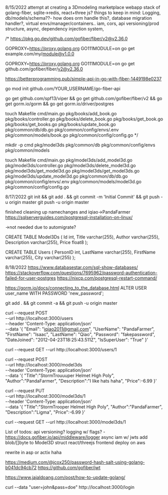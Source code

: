 8/15/2022
attempt at creating a 3Dmodeling marketplace webapp
stack of golang-fiber, sqlite->redis, react+three js?
things to keep in mind:
Logging, db/models/schema??- how does orm handle this?, database migration handler?, virtual envs/manager/containers..
iam, cors, api versioning/prod structure, async, dependency injection system, 

/*
https://pkg.go.dev/github.com/gofiber/fiber/v2@v2.36.0

GOPROXY=https://proxy.golang.org GO111MODULE=on go get example.com/my/module@v1.0.0

GOPROXY=https://proxy.golang.org GO111MODULE=on go get github.com/gofiber/fiber/v2@v2.36.0

https://betterprogramming.pub/simple-api-in-go-with-fiber-1449198e0237

go mod init github.com/YOUR_USERNAME/go-fiber-api



go get github.com/spf13/viper &&
go get github.com/gofiber/fiber/v2 &&
go get gorm.io/gorm &&
go get gorm.io/driver/postgres

touch Makefile cmd/main.go pkg/books/add_book.go pkg/books/controller.go pkg/books/delete_book.go pkg/books/get_book.go pkg/books/get_books.go pkg/books/update_book.go pkg/common/db/db.go pkg/common/config/envs/.env pkg/common/models/book.go pkg/common/config/config.go
*/

mkdir -p cmd pkg/model3ds pkg/common/db pkg/common/config/envs pkg/common/models

touch Makefile cmd/main.go pkg/model3ds/add_model3d.go pkg/model3ds/controller.go pkg/model3ds/delete_model3d.go pkg/model3ds/get_model3d.go pkg/model3ds/get_model3ds.go pkg/model3ds/update_model3d.go pkg/common/db/db.go pkg/common/config/envs/.env pkg/common/models/model3d.go pkg/common/config/config.go

8/17/2022
git init && git add . && git commit -m 'Initial Commit' && git push -u origin master 
git push -u origin master

finished cleaning up namechanges and iqiao->PandaFarmer
https://sqlserverguides.com/postgresql-installation-on-linux/

->not needed due to automigrate?

CREATE TABLE Model3Ds (
    Id int,
    Title varchar(255),
    Author varchar(255),
    Description varchar(255),
    Price float8
);

CREATE TABLE Users (
    PersonID int,
    LastName varchar(255),
    FirstName varchar(255),
    City varchar(255)
);

8/18/2022
https://www.databasestar.com/sql-show-databases/
https://stackoverflow.com/questions/7695962/password-authentication-failed-for-user-postgres
https://nixcp.com/postgresql-restart-command/

https://gorm.io/docs/connecting_to_the_database.html
ALTER USER user_name WITH PASSWORD 'new_password';

 git add . &&
 git commit -a &&
 git push -u origin master

 curl --request POST \
  --url http://localhost:3000/users \
  --header 'Content-Type: application/json' \
  --data '{
    "Email": "iqiao2011@gmail.com",
    "UserName": "PandaFarmer",
    "FirstName": "Isaac",
    "LastName": "Qiao",
    "Password": "fakepassword",
    "DateJoined": "2012-04-23T18:25:43.511Z",
    "IsSuperUser": "True"
  }'

  curl --request GET --url http://localhost:3000/users/1

curl --request POST \
  --url http://localhost:3000/model3ds \
  --header 'Content-Type: application/json' \
  --data '{
    "Title":"StormTrouuuper Helmet High Poly",
    "Author":"PandaFarmer",
    "Description":"I like hats haha",
    "Price":-6.99
  }'

curl --request PUT \
  --url http://localhost:3000/model3ds/1 \
  --header 'Content-Type: application/json' \
  --data '{
 "Title":"StormTrooper Helmet High Poly",
    "Author":"PandaFarmer",
    "Description":"Ligma",
    "Price":-6.99
}'

curl --request GET --url http://localhost:3000/model3ds/1

List of todos:
api versioning?
logging w/ flags? - https://docs.gofiber.io/api/middleware/logger
async
iam w/ jwts
add blob/[]byte to Model3D struct
react/threejs frontend
deploy on aws

rewrite in asp or actix haha

https://medium.com/@jcox250/password-hash-salt-using-golang-b041dc94cb72
https://github.com/gofiber/jwt

https://www.jajaldoang.com/post/how-to-update-golang/

curl --data "user=john&pass=doe" http://localhost:3000/login